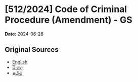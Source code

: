 # [512/2024] Code of Criminal Procedure (Amendment) - GS

**Date:** 2024-06-28

## Original Sources

- [English](https://documents.gov.lk/view/bills/2024/6/512-2024_E.pdf)
- [සිංහල](https://documents.gov.lk/view/bills/2024/6/512-2024_S.pdf)
- [தமிழ்](https://documents.gov.lk/view/bills/2024/6/512-2024_T.pdf)
